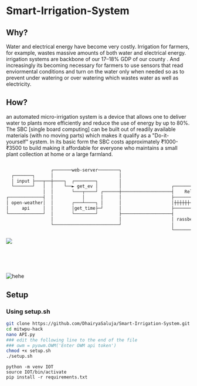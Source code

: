# Smart-Irrigation-System



## Why?
Water and electrical energy have become very costly. Irrigation for farmers, for example, wastes massive amounts of both water and electrical energy.  irrigation systems are backbone of our  17–18% GDP of our county . And increasingly its becoming necessary for farmers to use sensors that read enviormental conditions and turn on the water only when needed so as to prevent under watering or over watering  which wastes water as well as electricity.

## How?
an automated micro-irrigation system is a device that allows one to deliver water to plants more efficiently and reduce the use of energy by up to 80%. The SBC [single board computing] can be built out of readily available materials (with no moving parts) which makes it qualify as a "Do-it-yourself" system. In its basic form the SBC costs approximately ₹1000-₹3500 to build making it affordable for everyone who maintains a small plant collection at home or a large farmland.




```bash

                 ┌───────web-server────────┐
  ┌───────┐      │                         │
  │ input ├───┬──┼────┐  ┌────────┐        │
  └───────┘   │  │    └──► get_ev │        │                   ┌──────────────┐
              │  │       └───┬────┘ ┌──────┼───────────────────┤    Relay     │
┌─────────────┤  │           │      │      │                   ├──────────────┤
│ open-weather│  │       ┌───┴────┐ │      │                   │┼┼┼┼┼┼┼┼┼┼┼┼┼┼│
│     api     │  │       │get_time├─┘      │                   ├──────────────┤
└─────────────┘  │       └────────┘        ├───────────────────┤              │
                 │                         │                   │ rassberry-pi │
                 └─────────────────────────┘                   │              │
                                                               └──────────────┘


```

![](Assets/arch-diagram.png)

<br>
<br>
<br>

![hehe](https://memeies.herokuapp.com/farming)

## Setup

### Using setup.sh
```bash
git clone https://github.com/DhairyaSaluja/Smart-Irrigation-System.git
cd mitwpu-hack
nano API.py
### edit the following line to the end of the file
### owm = pyowm.OWM('Enter OWM api token')
chmod +x setup.sh
./setup.sh
```

```
python -m venv IOT
source IOT/bin/activate
pip install -r requirements.txt
```

